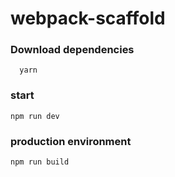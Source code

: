 # webpack-scaffold

### Download dependencies
```
  yarn
```

### start
```
npm run dev
```

### production environment

```
npm run build
```
